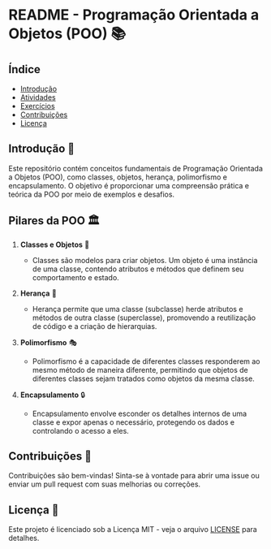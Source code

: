 # README - Programação Orientada a Objetos (POO) 📚

## Índice
- [Introdução](#introdução)
- [Atividades](#atividades)
- [Exercícios](#exercícios)
- [Contribuições](#contribuições)
- [Licença](#licença)

## Introdução 🌟
Este repositório contém conceitos fundamentais de Programação Orientada a Objetos (POO), como classes, objetos, herança, polimorfismo e encapsulamento. O objetivo é proporcionar uma compreensão prática e teórica da POO por meio de exemplos e desafios.

## Pilares da POO 🏛️
1. **Classes e Objetos** 🧱
   - Classes são modelos para criar objetos. Um objeto é uma instância de uma classe, contendo atributos e métodos que definem seu comportamento e estado.

2. **Herança** 🌳
   - Herança permite que uma classe (subclasse) herde atributos e métodos de outra classe (superclasse), promovendo a reutilização de código e a criação de hierarquias.

3. **Polimorfismo** 🎭
   - Polimorfismo é a capacidade de diferentes classes responderem ao mesmo método de maneira diferente, permitindo que objetos de diferentes classes sejam tratados como objetos da mesma classe.

4. **Encapsulamento** 🔒
   - Encapsulamento envolve esconder os detalhes internos de uma classe e expor apenas o necessário, protegendo os dados e controlando o acesso a eles.

## Contribuições 🤝
Contribuições são bem-vindas! Sinta-se à vontade para abrir uma issue ou enviar um pull request com suas melhorias ou correções.

## Licença 📜
Este projeto é licenciado sob a Licença MIT - veja o arquivo [LICENSE](LICENSE) para detalhes.

